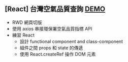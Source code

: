## [React] 台灣空氣品質查詢 [DEMO](https://evening-caverns-55256.herokuapp.com/)
* RWD 網頁切版
* 使用 axios 串接環保署空氣品質指標 API
* 練習 React
  * 設計 functional component and class-component
  * 組件之間 props 和 state 的傳遞
  * 使用 React.createRef 操作 DOM 元素


